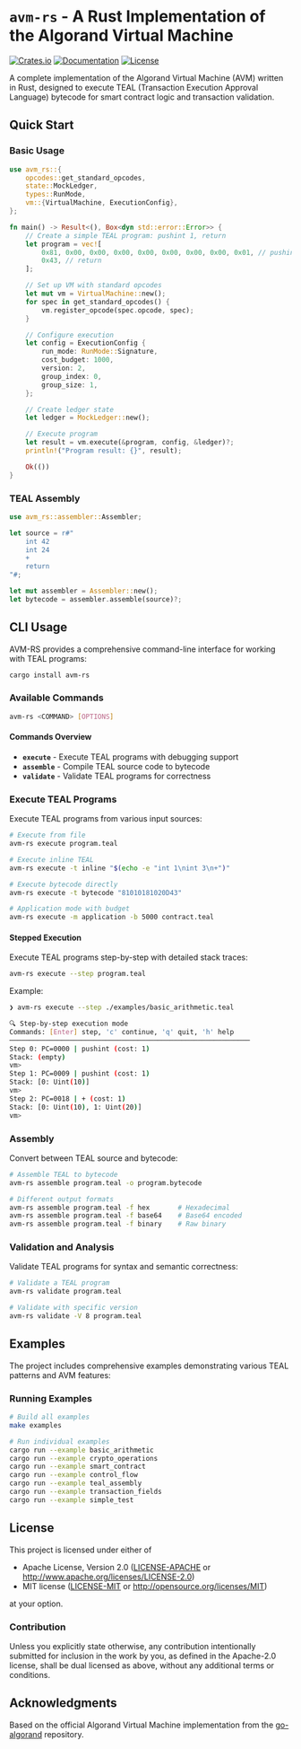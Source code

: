 # `avm-rs` - A Rust Implementation of the Algorand Virtual Machine

[![Crates.io](https://img.shields.io/crates/v/avm-rs.svg)](https://crates.io/crates/avm-rs)
[![Documentation](https://docs.rs/avm-rs/badge.svg)](https://docs.rs/avm-rs)
[![License](https://img.shields.io/badge/license-MIT%20OR%20Apache--2.0-blue.svg)](https://github.com/nuts-and-bolts-dev/avm-rs#license)

A complete implementation of the Algorand Virtual Machine (AVM) written in Rust, designed to execute TEAL (Transaction Execution Approval Language) bytecode for smart contract logic and transaction validation.

## Quick Start

### Basic Usage

```rust
use avm_rs::{
    opcodes::get_standard_opcodes,
    state::MockLedger,
    types::RunMode,
    vm::{VirtualMachine, ExecutionConfig},
};

fn main() -> Result<(), Box<dyn std::error::Error>> {
    // Create a simple TEAL program: pushint 1, return
    let program = vec![
        0x81, 0x00, 0x00, 0x00, 0x00, 0x00, 0x00, 0x00, 0x01, // pushint 1
        0x43, // return
    ];

    // Set up VM with standard opcodes
    let mut vm = VirtualMachine::new();
    for spec in get_standard_opcodes() {
        vm.register_opcode(spec.opcode, spec);
    }

    // Configure execution
    let config = ExecutionConfig {
        run_mode: RunMode::Signature,
        cost_budget: 1000,
        version: 2,
        group_index: 0,
        group_size: 1,
    };

    // Create ledger state
    let ledger = MockLedger::new();

    // Execute program
    let result = vm.execute(&program, config, &ledger)?;
    println!("Program result: {}", result);

    Ok(())
}
```

### TEAL Assembly

```rust
use avm_rs::assembler::Assembler;

let source = r#"
    int 42
    int 24
    +
    return
"#;

let mut assembler = Assembler::new();
let bytecode = assembler.assemble(source)?;
```

## CLI Usage

AVM-RS provides a comprehensive command-line interface for working with TEAL programs:

```bash
cargo install avm-rs
```

### Available Commands

```bash
avm-rs <COMMAND> [OPTIONS]
```

#### Commands Overview

- **`execute`** - Execute TEAL programs with debugging support
- **`assemble`** - Compile TEAL source code to bytecode
- **`validate`** - Validate TEAL programs for correctness

### Execute TEAL Programs

Execute TEAL programs from various input sources:

```bash
# Execute from file
avm-rs execute program.teal

# Execute inline TEAL
avm-rs execute -t inline "$(echo -e "int 1\nint 3\n+")"

# Execute bytecode directly
avm-rs execute -t bytecode "81010181020D43"

# Application mode with budget
avm-rs execute -m application -b 5000 contract.teal
```

#### Stepped Execution

Execute TEAL programs step-by-step with detailed stack traces:

```bash
avm-rs execute --step program.teal
```

Example:

```bash
❯ avm-rs execute --step ./examples/basic_arithmetic.teal

🔍 Step-by-step execution mode
Commands: [Enter] step, 'c' continue, 'q' quit, 'h' help
────────────────────────────────────────────────────────────
Step 0: PC=0000 | pushint (cost: 1)
Stack: (empty)
vm>
Step 1: PC=0009 | pushint (cost: 1)
Stack: [0: Uint(10)]
vm>
Step 2: PC=0018 | + (cost: 1)
Stack: [0: Uint(10), 1: Uint(20)]
vm>
```

### Assembly

Convert between TEAL source and bytecode:

```bash
# Assemble TEAL to bytecode
avm-rs assemble program.teal -o program.bytecode

# Different output formats
avm-rs assemble program.teal -f hex       # Hexadecimal
avm-rs assemble program.teal -f base64    # Base64 encoded
avm-rs assemble program.teal -f binary    # Raw binary
```

### Validation and Analysis

Validate TEAL programs for syntax and semantic correctness:

```bash
# Validate a TEAL program
avm-rs validate program.teal

# Validate with specific version
avm-rs validate -V 8 program.teal
```

## Examples

The project includes comprehensive examples demonstrating various TEAL patterns and AVM features:

### Running Examples

```bash
# Build all examples
make examples

# Run individual examples
cargo run --example basic_arithmetic
cargo run --example crypto_operations
cargo run --example smart_contract
cargo run --example control_flow
cargo run --example teal_assembly
cargo run --example transaction_fields
cargo run --example simple_test
```

## License

This project is licensed under either of

 * Apache License, Version 2.0
   ([LICENSE-APACHE](LICENSE-APACHE) or http://www.apache.org/licenses/LICENSE-2.0)
 * MIT license
   ([LICENSE-MIT](LICENSE-MIT) or http://opensource.org/licenses/MIT)

at your option.

### Contribution

Unless you explicitly state otherwise, any contribution intentionally submitted
for inclusion in the work by you, as defined in the Apache-2.0 license, shall be
dual licensed as above, without any additional terms or conditions.

## Acknowledgments

Based on the official Algorand Virtual Machine implementation from the [go-algorand](https://github.com/algorand/go-algorand) repository.
